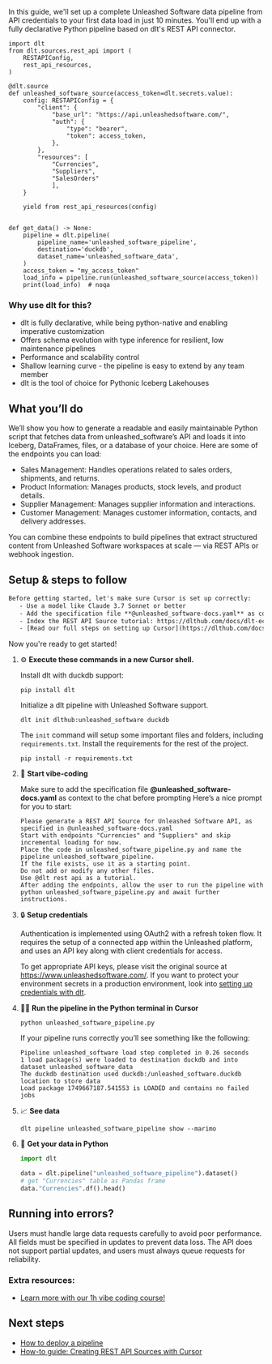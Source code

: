 In this guide, we'll set up a complete Unleashed Software data pipeline from API credentials to your first data load in just 10 minutes. You'll end up with a fully declarative Python pipeline based on dlt's REST API connector.

```python-outcome
import dlt
from dlt.sources.rest_api import (
    RESTAPIConfig,
    rest_api_resources,
)

@dlt.source
def unleashed_software_source(access_token=dlt.secrets.value):
    config: RESTAPIConfig = {
        "client": {
            "base_url": "https://api.unleashedsoftware.com/",
            "auth": {
                "type": "bearer",
                "token": access_token,
            },
        },
        "resources": [
            "Currencies",
            "Suppliers",
            "SalesOrders"
            ],
    }

    yield from rest_api_resources(config)


def get_data() -> None:
    pipeline = dlt.pipeline(
        pipeline_name='unleashed_software_pipeline',
        destination='duckdb',
        dataset_name='unleashed_software_data', 
    )
    access_token = "my_access_token"
    load_info = pipeline.run(unleashed_software_source(access_token))
    print(load_info)  # noqa
```

### Why use dlt for this?

- dlt is fully declarative, while being python-native and enabling imperative customization
- Offers schema evolution with type inference for resilient, low maintenance pipelines
- Performance and scalability control
- Shallow learning curve - the pipeline is easy to extend by any team member
- dlt is the tool of choice for Pythonic Iceberg Lakehouses

## What you’ll do

We’ll show you how to generate a readable and easily maintainable Python script that fetches data from unleashed_software’s API and loads it into Iceberg, DataFrames, files, or a database of your choice. Here are some of the endpoints you can load:

- Sales Management: Handles operations related to sales orders, shipments, and returns.
- Product Information: Manages products, stock levels, and product details.
- Supplier Management: Manages supplier information and interactions.
- Customer Management: Manages customer information, contacts, and delivery addresses.

You can combine these endpoints to build pipelines that extract structured content from Unleashed Software workspaces at scale — via REST APIs or webhook ingestion.

## Setup & steps to follow

```default
Before getting started, let's make sure Cursor is set up correctly:
   - Use a model like Claude 3.7 Sonnet or better
   - Add the specification file **@unleashed_software-docs.yaml** as context
   - Index the REST API Source tutorial: https://dlthub.com/docs/dlt-ecosystem/verified-sources/rest_api/ and add it to context as **@dlt rest api**
   - [Read our full steps on setting up Cursor](https://dlthub.com/docs/dlt-ecosystem/llm-tooling/cursor-restapi#23-configuring-cursor-with-documentation)
```

Now you're ready to get started! 

1. ⚙️ **Execute these commands in a new Cursor shell.**
    
    Install dlt with duckdb support:
    ```shell
    pip install dlt
    ```

    Initialize a dlt pipeline with Unleashed Software support.
    ```shell
    dlt init dlthub:unleashed_software duckdb
    ```

    The `init` command will setup some important files and folders, including `requirements.txt`. Install the requirements for the rest of the project.
    ```shell
    pip install -r requirements.txt
    ```
    
2. 🤠 **Start vibe-coding**
    
    Make sure to add the specification file **@unleashed_software-docs.yaml** as context to the chat before prompting
    Here’s a nice prompt for you to start: 
    
    ```prompt
    Please generate a REST API Source for Unleashed Software API, as specified in @unleashed_software-docs.yaml 
    Start with endpoints "Currencies" and "Suppliers" and skip incremental loading for now. 
    Place the code in unleashed_software_pipeline.py and name the pipeline unleashed_software_pipeline. 
    If the file exists, use it as a starting point. 
    Do not add or modify any other files. 
    Use @dlt rest api as a tutorial. 
    After adding the endpoints, allow the user to run the pipeline with python unleashed_software_pipeline.py and await further instructions.
    ```

    
3. 🔒 **Setup credentials** 
    
    Authentication is implemented using OAuth2 with a refresh token flow. It requires the setup of a connected app within the Unleashed platform, and uses an API key along with client credentials for access.
    
    To get appropriate API keys, please visit the original source at https://www.unleashedsoftware.com/.
    If you want to protect your environment secrets in a production environment, look into [setting up credentials with dlt](https://dlthub.com/docs/walkthroughs/add_credentials).
    
4. 🏃‍♀️ **Run the pipeline in the Python terminal in Cursor**
    
    ```shell
    python unleashed_software_pipeline.py
    ```
    
    If your pipeline runs correctly you’ll see something like the following:
    
    ```shell
    Pipeline unleashed_software load step completed in 0.26 seconds
    1 load package(s) were loaded to destination duckdb and into dataset unleashed_software_data
    The duckdb destination used duckdb:/unleashed_software.duckdb location to store data
    Load package 1749667187.541553 is LOADED and contains no failed jobs
    ```
    
5. 📈 **See data**
    
    ```shell
    dlt pipeline unleashed_software_pipeline show --marimo
    ```
    
6. 🐍 **Get your data in Python**
    
    ```python
    import dlt

   data = dlt.pipeline("unleashed_software_pipeline").dataset()
   # get "Currencies" table as Pandas frame
   data."Currencies".df().head()
    ```

## Running into errors?

Users must handle large data requests carefully to avoid poor performance. All fields must be specified in updates to prevent data loss. The API does not support partial updates, and users must always queue requests for reliability.

### Extra resources:

- [Learn more with our 1h vibe coding course!](https://www.youtube.com/watch?v=GGid70rnJuM)

## Next steps

- [How to deploy a pipeline](https://dlthub.com/docs/walkthroughs/deploy-a-pipeline)
- [How-to guide: Creating REST API Sources with Cursor](https://dlthub.com/docs/dlt-ecosystem/llm-tooling/cursor-restapi)